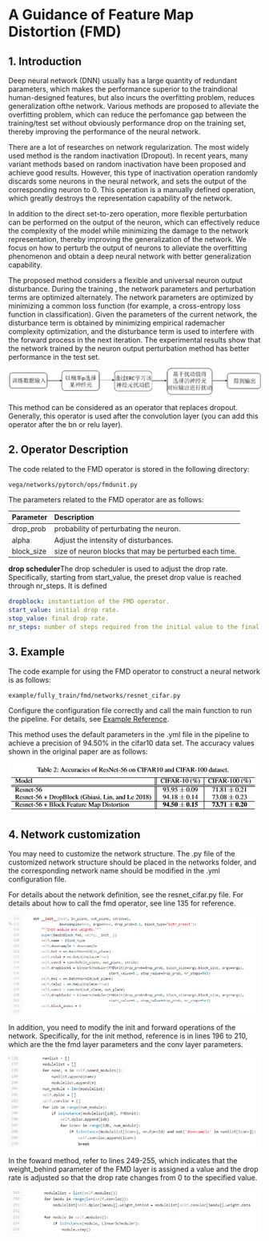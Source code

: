 # A Guidance of Feature Map Distortion (FMD)

## 1. Introduction

Deep neural network (DNN) usually has a large quantity of redundant parameters, which makes the performance superior to the traindional human-designed features, but also incurs the overfitting problem, reduces generalization ofthe network. Various methods are proposed to alleviate the overfitting problem, which can reduce the perfomance gap between the training/test set without obviously performance drop on the training set, thereby improving the performance of the neural network.

There are a lot of researches on network regularization. The most widely used method is the random inactivation (Dropout). In recent years, many variant methods based on random inactivation have been proposed and achieve good results. However, this type of inactivation operation randomly discards some neurons in the neural network, and sets the output of the corresponding neuron to 0. This operation is a manually defined operation, which greatly destroys the representation capability of the network.

In addition to the direct set-to-zero operation, more flexible perturbation can be performed on the output of the neuron, which can effectively reduce the complexity of the model while minimizing the damage to the network representation, thereby improving the generalization of the network. We focus on how to perturb the output of neurons to alleviate the overfitting phenomenon and obtain a deep neural network with better generalization capability.

The proposed method considers a flexible and universal neuron output disturbance. During the training , the network parameters and perturbation terms are optimized alternately. The network parameters are optimized by minimizing a common loss function (for example, a cross-entropy loss function in classification). Given the parameters of the current network, the disturbance term is obtained by minimizing empirical rademacher complexity optimization, and the disturbance term is used to interfere with the forward process in the next iteration. The experimental results show that the network trained by the neuron output perturbation method has better performance in the test set.

![F3](../../images/fmd_framework.PNG)

This method can be considered as an operator that replaces dropout. Generally, this operator is used after the convolution layer (you can add this operator after the bn or relu layer).

## 2. Operator Description

The code related to the FMD operator is stored in the following directory:

```text
vega/networks/pytorch/ops/fmdunit.py
```

The parameters related to the FMD operator are as follows:

| Parameter | Description |
| :-- | :-- |
| drop_prob  | probability of perturbating the neuron. |
| alpha | Adjust the intensity of disturbances. |
| block_size | size of neuron blocks that may be perturbed each time. |

**drop scheduler**The drop scheduler is used to adjust the drop rate. Specifically, starting from start_value, the preset drop value is reached through nr_steps. It is defined

```yaml
dropblock: instantiation of the FMD operator.
start_value: initial drop rate.
stop_value: final drop rate.
nr_steps: number of steps required from the initial value to the final value.
```

## 3. Example

The code example for using the FMD operator to construct a neural network is as follows:

```text
example/fully_train/fmd/networks/resnet_cifar.py
```

Configure the configuration file correctly and call the main function to run the pipeline. For details, see [Example Reference](../user/examples.md).

This method uses the default parameters in the .yml file in the pipeline to achieve a precision of 94.50% in the cifar10 data set. The accuracy values shown in the original paper are as follows:

![F3](../../images/fmd_2.PNG)

## 4. Network customization

You may need to customize the network structure. The .py file of the customized network structure should be placed in the networks folder, and the corresponding network name should be modified in the .yml configuration file.

For details about the network definition, see the resnet_cifar.py file. For details about how to call the fmd operator, see line 135 for reference.

![F3](../../images/fmd_3.PNG)

In addition, you need to modify the init and forward operations of the network. Specifically, for the init method, reference is in lines 196 to 210, which are the the fmd layer parameters and the conv layer parameters.

![F3](../../images/fmd_4.PNG)

In the foward method, refer to lines 249-255, which indicates that the weight_behind parameter of the FMD layer is assigned a value and the drop rate is adjusted so that the drop rate changes from 0 to the specified value.

![F3](../../images/fmd_5.PNG)
